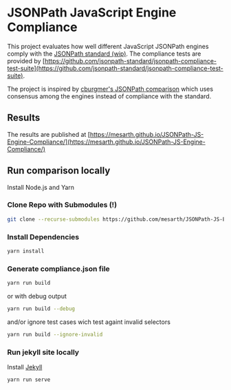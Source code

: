 # JSONPath JavaScript Engine Compliance

This project evaluates how well different JavaScript JSONPath engines comply with the [JSONPath standard (wip)](https://datatracker.ietf.org/wg/jsonpath/about/). The compliance tests are provided by [https://github.com/jsonpath-standard/jsonpath-compliance-test-suite](https://github.com/jsonpath-standard/jsonpath-compliance-test-suite).

The project is inspired by [cburgmer's JSONPath comparison](https://cburgmer.github.io/json-path-comparison/) which uses consensus among the engines instead of compliance with the standard.

## Results

The results are published at [https://mesarth.github.io/JSONPath-JS-Engine-Compliance/](https://mesarth.github.io/JSONPath-JS-Engine-Compliance/)

## Run comparison locally

Install Node.js and Yarn

### Clone Repo with Submodules (!)

```bash
git clone --recurse-submodules https://github.com/mesarth/JSONPath-JS-Engine-Compliance.git
```

### Install Dependencies

```bash
yarn install
```

### Generate compliance.json file

```bash
yarn run build
```

or with debug output

```bash
yarn run build --debug
```

and/or ignore test cases wich test againt invalid selectors

```bash
yarn run build --ignore-invalid
```

### Run jekyll site locally

Install [Jekyll](https://jekyllrb.com/docs/installation/)

```bash
yarn run serve
```
